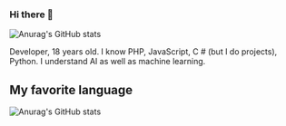 ### Hi there 👋



![Anurag's GitHub stats](https://github-readme-stats.vercel.app/api?username=pnsrc&show_icons=true&theme=tokyonight)

Developer, 18 years old. I know PHP, JavaScript, C # (but I do projects), Python. I understand AI as well as machine learning.

## My favorite language
![Anurag's GitHub stats](https://github-readme-stats.vercel.app/api/top-langs/?username=pnsrc&langs_count=10&theme=tokyonight)
